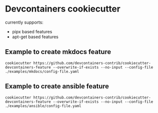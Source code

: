 # Devcontainers cookiecutter

currently supports:
* pipx based features
* apt-get based features
## Example to create mkdocs feature

` cookiecutter https://github.com/devcontainers-contrib/cookiecutter-devcontainers-feature --overwrite-if-exists --no-input --config-file ./examples/mkdocs/config-file.yaml `

## Example to create ansible feature

` cookiecutter https://github.com/devcontainers-contrib/cookiecutter-devcontainers-feature --overwrite-if-exists --no-input --config-file ./examples/ansible/config-file.yaml `
